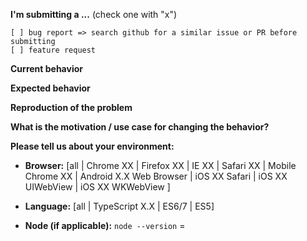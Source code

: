**I'm submitting a ...**  (check one with "x")
```
[ ] bug report => search github for a similar issue or PR before submitting
[ ] feature request
```

**Current behavior**
<!-- Describe how the bug manifests. -->

**Expected behavior**
<!-- Describe what the behavior would be without the bug. -->

**Reproduction of the problem**
<!-- If the current behavior is a bug or you can illustrate your feature request better with an example, please provide the steps to reproduce and if possible a minimal demo of the problem via https://plnkr.co or similar. -->

**What is the motivation / use case for changing the behavior?**
<!-- Describe the motivation or the concrete use case -->

**Please tell us about your environment:**
<!-- Operating system, IDE, package manager, HTTP server, ... -->

* **Browser:** [all | Chrome XX | Firefox XX | IE XX | Safari XX | Mobile Chrome XX | Android X.X Web Browser | iOS XX Safari | iOS XX UIWebView | iOS XX WKWebView ]
<!-- All browsers where this could be reproduced -->

* **Language:** [all | TypeScript X.X | ES6/7 | ES5]

* **Node (if applicable):** `node --version` =   
